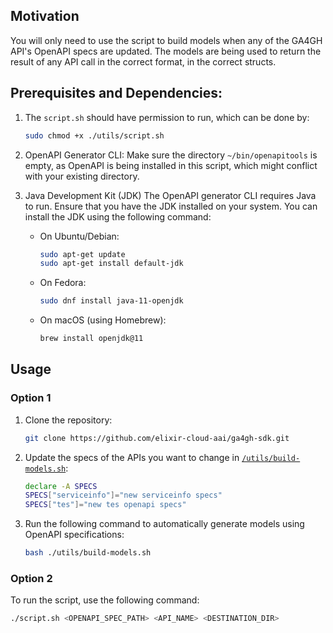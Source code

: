 ## Motivation
You will only need to use the script to build models when any of the GA4GH API's OpenAPI specs are updated. The models are being used to return the result of any API call in the correct format, in the correct structs.

## Prerequisites and Dependencies:
1. The `script.sh` should have permission to run, which can be done by:
    ```sh
    sudo chmod +x ./utils/script.sh
    ```
2. OpenAPI Generator CLI: Make sure the directory `~/bin/openapitools` is empty, as OpenAPI is being installed in this script, which might conflict with your existing directory.

3. Java Development Kit (JDK)
    The OpenAPI generator CLI requires Java to run. Ensure that you have the JDK installed on your system.
    You can install the JDK using the following command:
    - On Ubuntu/Debian:
        ```sh
        sudo apt-get update
        sudo apt-get install default-jdk
        ```
    - On Fedora:
        ```sh
        sudo dnf install java-11-openjdk
        ```
    - On macOS (using Homebrew):
        ```sh
        brew install openjdk@11
        ```

## Usage

### Option 1
1. Clone the repository:
    ```sh
    git clone https://github.com/elixir-cloud-aai/ga4gh-sdk.git
    ```
2. Update the specs of the APIs you want to change in [`/utils/build-models.sh`](command:_github.copilot.openRelativePath?%5B%7B%22scheme%22%3A%22file%22%2C%22authority%22%3A%22%22%2C%22path%22%3A%22%2Fhome%2Faarav%2Fdev%2Fga4gh-sdk%2Futils%2Fbuild-models.sh%22%2C%22query%22%3A%22%22%2C%22fragment%22%3A%22%22%7D%5D "/home/aarav/dev/ga4gh-sdk/utils/build-models.sh"):
    ```sh
    declare -A SPECS
    SPECS["serviceinfo"]="new serviceinfo specs"
    SPECS["tes"]="new tes openapi specs"
    ```
3. Run the following command to automatically generate models using OpenAPI specifications:
    ```sh
    bash ./utils/build-models.sh
    ```

### Option 2
To run the script, use the following command:
```sh
./script.sh <OPENAPI_SPEC_PATH> <API_NAME> <DESTINATION_DIR>
